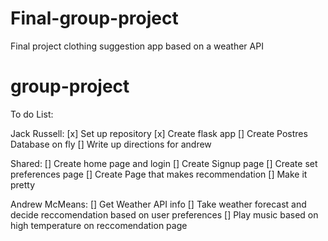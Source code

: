 # Final-group-project
Final project clothing suggestion app based on a weather API

# group-project
To do List:

Jack Russell:
[x] Set up repository
[x] Create flask app
[] Create Postres Database on fly
[] Write up directions for andrew

Shared:
[] Create home page and login
[] Create Signup page
[] Create set preferences page
[] Create Page that makes recommendation
[] Make it pretty

Andrew McMeans:
[] Get Weather API info
[] Take weather forecast and decide reccomendation based on user preferences
[] Play music based on high temperature on reccomendation page
